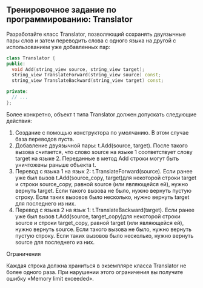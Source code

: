 ## Тренировочное задание по программированию: Translator

Разработайте класс Translator, позволяющий сохранять двуязычные пары слов и затем переводить слова с одного языка на другой с использованием уже добавленных пар:
```cpp
class Translator {
public:
  void Add(string_view source, string_view target);
  string_view TranslateForward(string_view source) const;
  string_view TranslateBackward(string_view target) const;

private:
  // ...
};
```

Более конкретно, объект t типа Translator должен допускать следующие действия:

1. Создание с помощью конструктора по умолчанию. В этом случае база переводов пуста.
2. Добавление двуязычной пары: t.Add(source, target). После такого вызова считается, что слово source на языке 1 соответствует слову target на языке 2. Переданные в метод Add строки могут быть уничтожены раньше объекта t.
3. Перевод с языка 1 на язык 2: t.TranslateForward(source). Если ранее уже был вызов t.Add(source_copy, target)для некоторой строки target и строки source_copy, равной source (или являющейся ей), нужно вернуть target. Если такого вызова не было, нужно вернуть пустую строку. Если таких вызовов было несколько, нужно вернуть target для последнего из них.
4. Перевод с языка 2 на язык 1: t.TranslateBackward(target). Если ранее уже был вызов t.Add(source, target_copy)для некоторой строки source и строки target_copy, равной target (или являющейся ей), нужно вернуть source. Если такого вызова не было, нужно вернуть пустую строку. Если таких вызовов было несколько, нужно вернуть source для последнего из них.

Ограничения

Каждая строка должна храниться в экземпляре класса Translator не более одного раза. При нарушении этого ограничения вы получите ошибку «Memory limit exceeded».
